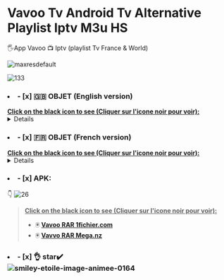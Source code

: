 # Vavoo Tv Android Tv Alternative Playlist Iptv M3u HS
🖐️App Vavoo 📺 Iptv  (playlist Tv France &amp; World)

![maxresdefault](https://github.com/victore447/-Vavoo-Tv-alternative-aux-playlist-iptv-m3u-HS-/assets/48101775/eed50dcb-3f8f-4424-a9ec-58f85d574ab1)

![133](https://github.com/victore447/VavooTvAlternativePlaylistIIptvM3uHS/assets/48101775/5a18b914-4748-40b4-8df1-4e145c9feb2d)
></details>
### <li>- [x] 🇬🇧 OBJET (English version) </li>
<summary><b><u>Click on the black icon to see (Cliquer sur l'icone noir pour voir):</u></b></summary>
<details>
👆This app is an IPTV available for Android. You can see all the channels 🇨🇵 French etc.,
Only Films and series are in German, but other content such as video plugins are available.
It also allows you to access content from various other sources (called Bundles).

To activate it, simply extract the RAR file and read the instructions in the txt file to insert the URL
and added the French translation plugin (links below).☝️ All it needs is the TV guide for the channels.
  
![vavoo1](https://github.com/victore447/-Vavoo-Tv-alternative-aux-playlist-iptv-m3u-HS-/assets/48101775/c82e76c5-4f45-4432-a703-c8ab5a4dd15f)
![vavoo](https://github.com/victore447/-Vavoo-Tv-alternative-aux-playlist-iptv-m3u-HS-/assets/48101775/dbed617f-378c-435e-b5ee-5893dd2ac4cf)

☝️As we all like free, with the VAVOO app 📺 no more outages during major sporting events etc...

And you have peace of mind for the end of year holidays and for a long time.

></details>
### <li>- [x] 🇫🇷 OBJET (French version) </li>
<summary><b><u>Click on the black icon to see (Cliquer sur l'icone noir pour voir):</u></b></summary>
<details>
👆 Cette applis est une IPTV disponible pour Android.Vous pouvez voir toutes les chaintes 🇨🇵 Francaise etc.., 
Seul les Films et series sont en langue allemande,mais d'autres contenus comme des plugins videos sont disponibles.
Il vous permet également d'accéder au contenu de diverses autres sources (appelées Bundles).

Pour l'activer il vous suffit d'extraire le fichier RAR et lire les instructions du fichier txt pour inserer l'Url
et ajouté le plugin de traduction en francais (liens ci-dessous). ☝️ Il lui manque juste le guide tv pour les chaines.
  
![vavoo1](https://github.com/victore447/-Vavoo-Tv-alternative-aux-playlist-iptv-m3u-HS-/assets/48101775/c82e76c5-4f45-4432-a703-c8ab5a4dd15f)
![vavoo](https://github.com/victore447/-Vavoo-Tv-alternative-aux-playlist-iptv-m3u-HS-/assets/48101775/dbed617f-378c-435e-b5ee-5893dd2ac4cf)

☝️Comme nous aimons tous du gratuit,Avec L'application VAVOO 📺 plus de coupures pendant de grands événement sportifs etc...

Et vous etes tranquille pour les fetes de fin d'années et pour longtemps.

></details>
### <li>- [x] APK: </li>
👇 ![26](https://github.com/victore447/-Vavoo-Tv-alternative-aux-playlist-iptv-m3u-HS-/assets/48101775/9e2f355c-30b9-4894-b163-831a5a7baa03)

>  <summary><b><u>Click on the black icon to see (Cliquer sur l'icone noir pour voir):</u></b></summary>
>  
> - 🖲️ **[Vavoo RAR 1fichier.com](https://1fichier.com/?4xtirbl1rsyogh95fu7h&af=2549450)**
> - 🖲️ **[Vavvo RAR Mega.nz](https://mega.nz/folder/ImBlBZyT#9LK4Xcvld2TRXGer5yPWHQ)**

> 
></details>

### <li>- [x] 👌 star✔️ </li>![smiley-etoile-image-animee-0164](https://github.com/victore447/FilmsSeriesStrmdanskodi/assets/48101775/dc73a5b7-e38e-4d80-9cbc-68ac5dd89826)


